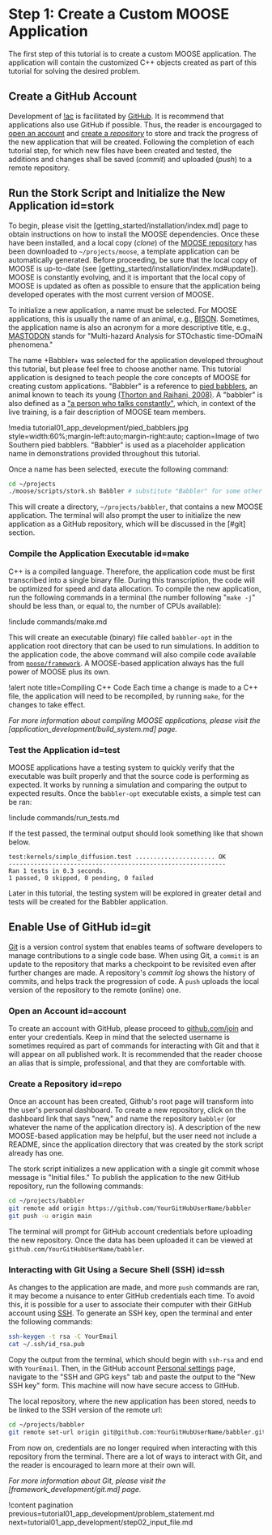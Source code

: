 # Step 1: Create a Custom MOOSE Application

The first step of this tutorial is to create a custom MOOSE application. The application will contain the customized C++ objects created as part of this tutorial for solving the desired problem.

## Create a GitHub Account

Development of [!ac](MOOSE) is facilitated by [GitHub](https://github.com). It is recommend that applications
also use GitHub if possible. Thus, the reader is encourgaged to [open an account](#account) and [create a *repository*](#repo) to store and track the progress of the new application that will be created. Following the completion of each tutorial step, for which new files have been created and tested, the additions and changes shall be saved (*commit*) and uploaded (*push*) to a remote repository.

## Run the Stork Script and Initialize the New Application id=stork

To begin, please visit the [getting_started/installation/index.md] page to obtain instructions on how to install the MOOSE dependencies. Once these have been installed, and a local copy (*clone*) of the [MOOSE repository](https://github.com/idaholab/moose) has been downloaded to `~/projects/moose`, a template application can be automatically generated. Before proceeding, be sure that the local copy of MOOSE is up-to-date (see [getting_started/installation/index.md#update]). MOOSE is constantly evolving, and it is important that the local copy of MOOSE is updated as often as possible to ensure that the application being developed operates with the most current version of MOOSE.

To initialize a new application, a name must be selected. For MOOSE applications, this is usually the name of an animal, e.g., [BISON](https://mooseframework.org/bison/). Sometimes, the application name is also an acronym for a more descriptive title, e.g., [MASTODON](https://mooseframework.org/mastodon/) stands for "Multi-hazard Analysis for STOchastic time-DOmaiN phenomena."

The name +Babbler+ was selected for the application developed throughout this tutorial, but please feel free to choose another name. This tutorial application is designed to teach people the core concepts of MOOSE for creating custom applications. "Babbler" is a reference to [pied babblers](https://en.wikipedia.org/wiki/Southern_pied_babbler), an animal known to teach its young [(Thorton and Raihani, 2008)](https://doi.org/10.1016/j.anbehav.2007.12.014). A "babbler" is also defined as a ["a person who talks constantly"](https://www.merriam-webster.com/thesaurus/babbler), which, in context of the live training, is a fair description of MOOSE team members.

!media tutorial01_app_development/pied_babblers.jpg
       style=width:60%;margin-left:auto;margin-right:auto;
       caption=Image of two Southern pied babblers. "Babbler" is used as a placeholder application name in demonstrations provided throughout this tutorial.

Once a name has been selected, execute the following command:

```bash
cd ~/projects
./moose/scripts/stork.sh Babbler # substitute "Babbler" for some other name, if desired
```

This will create a directory, `~/projects/babbler`, that contains a new MOOSE application. The terminal will also prompt the user to initialize the new application as a GitHub repository, which will be discussed in the [#git] section.

### Compile the Application Executable id=make

C++ is a compiled language. Therefore, the application code must be first transcribed into a single binary file. During this transcription, the code will be optimized for speed and data allocation. To compile the new application, run the following commands in a terminal (the number following "`make -j`" should be less than, or equal to, the number of CPUs available):

!include commands/make.md

This will create an executable (binary) file called `babbler-opt` in the application root directory that can be used to run simulations. In addition to the application code, the above command will also compile code available from [`moose/framework`](https://github.com/idaholab/moose/tree/master/framework). A MOOSE-based application always has the full power of MOOSE plus its own.

!alert note title=Compiling C++ Code
Each time a change is made to a C++ file, the application will need to be recompiled, by running `make`, for the changes to take effect.

*For more information about compiling MOOSE applications, please visit the [application_development/build_system.md] page.*

### Test the Application id=test

MOOSE applications have a testing system to quickly verify that the executable was built properly and that the source code is performing as expected. It works by running a simulation and comparing the output to expected results. Once the `babbler-opt` executable exists, a simple test can be ran:

!include commands/run_tests.md

If the test passed, the terminal output should look something like that shown below.

```
test:kernels/simple_diffusion.test ...................... OK
------------------------------------------------------------
Ran 1 tests in 0.3 seconds.
1 passed, 0 skipped, 0 pending, 0 failed
```

Later in this tutorial, the testing system will be explored in greater detail and tests will be created for the Babbler application.

## Enable Use of GitHub id=git

[Git](https://git-scm.com) is a version control system that enables teams of software developers to manage contributions to a single code base. When using Git, a `commit` is an update to the repository that marks a checkpoint to be revisited even after further changes are made. A repository's *commit log* shows the history of commits, and helps track the progression of code. A `push` uploads the local version of the repository to the remote (online) one.

### Open an Account id=account

To create an account with GitHub, please proceed to [github.com/join](https://github.com/join) and enter your credentials. Keep in mind that the selected username is sometimes required as part of commands for interacting with Git and that it will appear on all published work. It is recommended that the reader choose an alias that is simple, professional, and that they are comfortable with.

### Create a Repository id=repo

Once an account has been created, Github's root page will transform into the user's personal dashboard. To create a new repository, click on the dashboard link that says "new," and name the repository `babbler` (or whatever the name of the application directory is). A description of the new MOOSE-based application may be helpful, but the user need not include a README, since the application directory that was created by the stork script already has one.

The stork script initializes a new application with a single git commit whose message is "Initial files." To publish the application to the new GitHub repository, run the following commands:

```bash
cd ~/projects/babbler
git remote add origin https://github.com/YourGitHubUserName/babbler
git push -u origin main
```

The terminal will prompt for GitHub account credentials before uploading the new repository. Once the data has been uploaded it can be viewed at `github.com/YourGitHubUserName/babbler`.

### Interacting with Git Using a Secure Shell (SSH) id=ssh

As changes to the application are made, and more `push` commands are ran, it may become a nuisance to enter GitHub credentials each time. To avoid this, it is possible for a user to associate their computer with their GitHub account using [SSH](https://www.ssh.com/ssh/). To generate an SSH key, open the terminal and enter the following commands:

```bash
ssh-keygen -t rsa -C YourEmail
cat ~/.ssh/id_rsa.pub
```

Copy the output from the terminal, which should begin with `ssh-rsa` and end with `YourEmail`. Then, in the GitHub account [Personal settings](https://github.com/settings/profile) page, navigate to the "SSH and GPG keys" tab and paste the output to the "New SSH key" form. This machine will now have secure access to GitHub.

The local repository, where the new application has been stored, needs to be linked to the SSH version of the remote url:

```bash
cd ~/projects/babbler
git remote set-url origin git@github.com:YourGitHubUserName/babbler.git
```

From now on, credentials are no longer required when interacting with this repository from the terminal. There are a lot of ways to interact with Git, and the reader is encouraged to learn more at their own will.

*For more information about Git, please visit the [framework_development/git.md] page.*

!content pagination previous=tutorial01_app_development/problem_statement.md
                    next=tutorial01_app_development/step02_input_file.md
